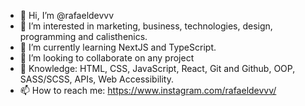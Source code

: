 - 👋 Hi, I’m @rafaeldevvv
- 👀 I’m interested in marketing, business, technologies, design, programming and calisthenics.
- 🌱 I’m currently learning NextJS and TypeScript.
- 💞️ I’m looking to collaborate on any project
- 📖 Knowledge: HTML, CSS, JavaScript, React, Git and Github, OOP, SASS/SCSS, APIs, Web Accessibility.
- 📫 How to reach me: https://www.instagram.com/rafaeldevvv/

<!---
rafaeldevvv/rafaeldevvv is a ✨ special ✨ repository because its `README.md` (this file) appears on your GitHub profile.
You can click the Preview link to take a look at your changes.
--->
